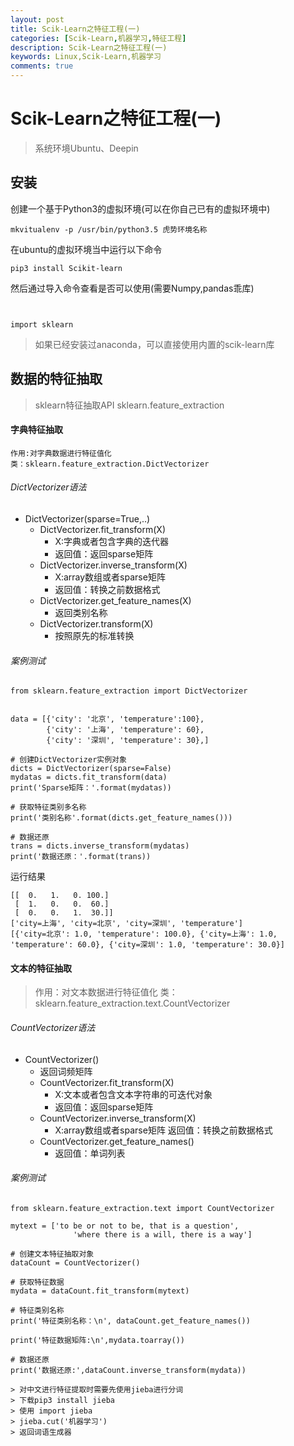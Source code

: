 ```yaml
---
layout: post
title: Scik-Learn之特征工程(一)
categories: [Scik-Learn,机器学习,特征工程]
description: Scik-Learn之特征工程(一)
keywords: Linux,Scik-Learn,机器学习
comments: true
---
```



# Scik-Learn之特征工程(一)

>系统环境Ubuntu、Deepin

## 安装
创建一个基于Python3的虚拟环境(可以在你自己已有的虚拟环境中)
```
mkvitualenv -p /usr/bin/python3.5 虎势环境名称
```
在ubuntu的虚拟环境当中运行以下命令
```
pip3 install Scikit-learn
```
然后通过导入命令查看是否可以使用(需要Numpy,pandas乖库)
```
import sklearn
```
>如果已经安装过anaconda，可以直接使用内置的scik-learn库

## 数据的特征抽取
>sklearn特征抽取API 
>sklearn.feature_extraction

#### 字典特征抽取
    作用:对字典数据进行特征值化
    类：sklearn.feature_extraction.DictVectorizer
###### DictVectorizer语法
* DictVectorizer(sparse=True,..)
    * DictVectorizer.fit_transform(X)
        * X:字典或者包含字典的迭代器
        * 返回值：返回sparse矩阵
    * DictVectorizer.inverse_transform(X)
        * X:array数组或者sparse矩阵
        * 返回值：转换之前数据格式
    * DictVectorizer.get_feature_names(X)
        * 返回类别名称
    * DictVectorizer.transform(X)
        * 按照原先的标准转换
        
###### 案例测试
```
from sklearn.feature_extraction import DictVectorizer

        
data = [{'city': '北京', 'temperature':100},
        {'city': '上海', 'temperature': 60},
        {'city': '深圳', 'temperature': 30},]

# 创建DictVectorizer实例对象
dicts = DictVectorizer(sparse=False)
mydatas = dicts.fit_transform(data)
print('Sparse矩阵：'.format(mydatas))

# 获取特征类别多名称
print('类别名称'.format(dicts.get_feature_names()))

# 数据还原
trans = dicts.inverse_transform(mydatas)
print('数据还原：'.format(trans))    
```
运行结果
```
[[  0.   1.   0. 100.]
 [  1.   0.   0.  60.]
 [  0.   0.   1.  30.]]
['city=上海', 'city=北京', 'city=深圳', 'temperature']
[{'city=北京': 1.0, 'temperature': 100.0}, {'city=上海': 1.0, 'temperature': 60.0}, {'city=深圳': 1.0, 'temperature': 30.0}]
```
    
#### 文本的特征抽取
> 作用：对文本数据进行特征值化
> 类：sklearn.feature_extraction.text.CountVectorizer

###### CountVectorizer语法
* CountVectorizer()
    * 返回词频矩阵
    * CountVectorizer.fit_transform(X)
        * X:文本或者包含文本字符串的可迭代对象
        * 返回值：返回sparse矩阵
    * CountVectorizer.inverse_transform(X)
        * X:array数组或者sparse矩阵
        返回值：转换之前数据格式
    * CountVectorizer.get_feature_names()
        * 返回值：单词列表
        
###### 案例测试
```
from sklearn.feature_extraction.text import CountVectorizer

mytext = ['to be or not to be, that is a question',
              'where there is a will, there is a way']

# 创建文本特征抽取对象
dataCount = CountVectorizer()

# 获取特征数据
mydata = dataCount.fit_transform(mytext)

# 特征类别名称
print('特征类别名称：\n', dataCount.get_feature_names())

print('特征数据矩阵:\n',mydata.toarray())

# 数据还原
print('数据还原:',dataCount.inverse_transform(mydata))
```
    > 对中文进行特征提取时需要先使用jieba进行分词
    > 下载pip3 install jieba
    > 使用 import jieba
    > jieba.cut('机器学习')
    > 返回词语生成器
    
    
    
    
    
    
    
    
    
    
    
    
    
    
    
    
    
    
    
    
    
    
    

